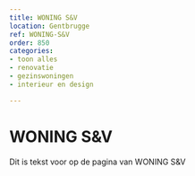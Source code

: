 ```yaml
---
title: WONING S&V
location: Gentbrugge
ref: WONING-S&V
order: 850
categories:
- toon alles
- renovatie
- gezinswoningen
- interieur en design

---
```

# WONING S&V

Dit is tekst voor op de pagina van WONING S&V